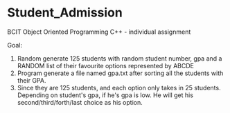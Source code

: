 # Student_Admission
BCIT Object Oriented Programming C++ - individual assignment

Goal:

1. Random generate 125 students with random student number, gpa and a RANDOM list of their favourite options represented by ABCDE
2. Program generate a file named gpa.txt after sorting all the students with their GPA.
3. Since they are 125 students, and each option only takes in 25 students. Depending on student's gpa, if he's gpa is low. He will get his second/third/forth/last choice as his option. 
